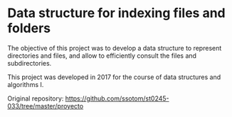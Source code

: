 # Data structure for indexing files and folders
The objective of this project was to develop a data structure to represent directories and files, and allow to efficiently consult the files and subdirectories. 

This project was developed in 2017 for the course of data structures and algorithms I.

Original repository: https://github.com/ssotom/st0245-033/tree/master/proyecto
